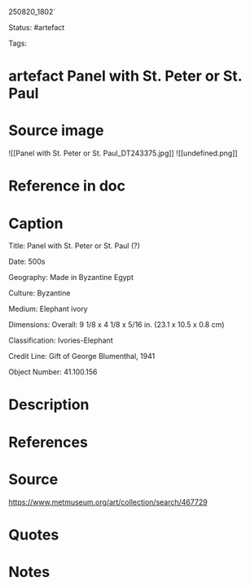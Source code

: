 
250820_1802`
 
Status: #artefact

Tags:
# artefact Panel with St. Peter or St. Paul
# Source image

![[Panel with St. Peter or St. Paul_DT243375.jpg]]
![[undefined.png]]
# Reference in doc


# Caption
Title: Panel with St. Peter or St. Paul (?)

Date: 500s

Geography: Made in Byzantine Egypt

Culture: Byzantine

Medium: Elephant ivory

Dimensions: Overall: 9 1/8 x 4 1/8 x 5/16 in. (23.1 x 10.5 x 0.8 cm)

Classification: Ivories-Elephant

Credit Line: Gift of George Blumenthal, 1941

Object Number: 41.100.156

# Description


# References


# Source
https://www.metmuseum.org/art/collection/search/467729

# Quotes


# Notes





